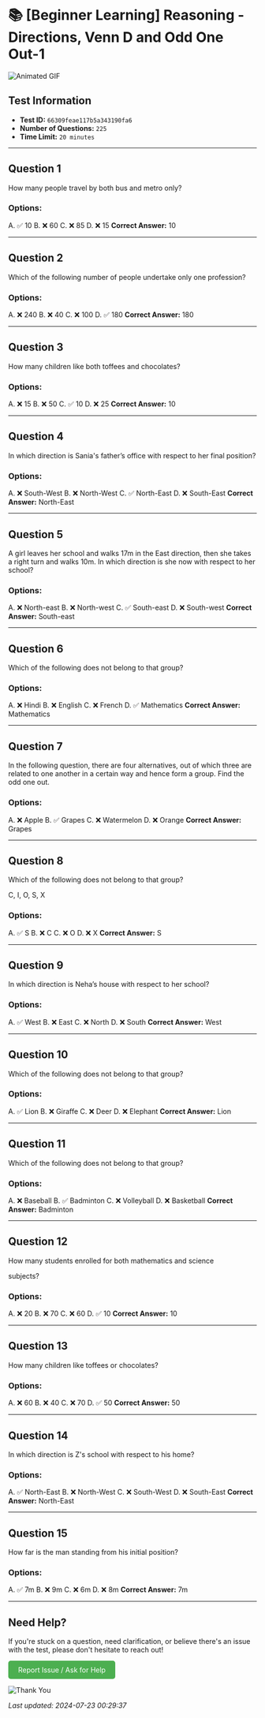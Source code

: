 # 📚 [Beginner Learning] Reasoning - Directions, Venn D and Odd One Out-1

![Animated GIF](https://media.giphy.com/media/l0HlNaQ6gWfllcjDO/giphy.gif)

## Test Information

- **Test ID:** `66309feae117b5a343190fa6`
- **Number of Questions:** `225`
- **Time Limit:** `20 minutes`

---

## Question 1
How many people travel by both bus and metro only?

### Options:

A. ✅ 10
B. ❌ 60
C. ❌ 85
D. ❌ 15
**Correct Answer:** 10

---

## Question 2
Which of the following number of people undertake only one profession?

### Options:

A. ❌ 240
B. ❌ 40
C. ❌ 100
D. ✅ 180
**Correct Answer:** 180

---

## Question 3
How many children like both toffees and chocolates?

### Options:

A. ❌ 15
B. ❌ 50
C. ✅ 10
D. ❌ 25
**Correct Answer:** 10

---

## Question 4
In which direction is Sania's father’s office with respect to her final position?

### Options:

A. ❌ South-West
B. ❌ North-West
C. ✅ North-East
D. ❌ South-East
**Correct Answer:** North-East

---

## Question 5
A girl leaves her school and walks 17m in the East direction, then she takes a right turn and walks 10m. In which direction is she now with respect to her school?

### Options:

A. ❌ North-east
B. ❌ North-west
C. ✅ South-east
D. ❌ South-west
**Correct Answer:** South-east

---

## Question 6
Which of the following does not belong to that group?

### Options:

A. ❌ Hindi
B. ❌ English
C. ❌ French
D. ✅ Mathematics
**Correct Answer:** Mathematics

---

## Question 7
In the following question, there are four alternatives, out of which three are related to one another in a certain way and hence form a group. Find the odd one out.

### Options:

A. ❌ Apple
B. ✅ Grapes
C. ❌ Watermelon
D. ❌ Orange
**Correct Answer:** Grapes

---

## Question 8
Which of the following does not belong to that group?
C, I, O, S, X

### Options:

A. ✅ S
B. ❌ C
C. ❌ O
D. ❌ X
**Correct Answer:** S

---

## Question 9
In which direction is Neha’s house with respect to her school?

### Options:

A. ✅ West
B. ❌ East
C. ❌ North
D. ❌ South
**Correct Answer:** West

---

## Question 10
Which of the following does not belong to that group?

### Options:

A. ✅ Lion
B. ❌ Giraffe
C. ❌ Deer
D. ❌ Elephant
**Correct Answer:** Lion

---

## Question 11
Which of the following does not belong to that group?

### Options:

A. ❌ Baseball
B. ✅ Badminton
C. ❌ Volleyball
D. ❌ Basketball
**Correct Answer:** Badminton

---

## Question 12
How many students enrolled for both mathematics and science
subjects?

### Options:

A. ❌ 20
B. ❌ 70
C. ❌ 60
D. ✅ 10
**Correct Answer:** 10

---

## Question 13
How many children like toffees or chocolates?

### Options:

A. ❌ 60
B. ❌ 40
C. ❌ 70
D. ✅ 50
**Correct Answer:** 50

---

## Question 14
In which direction is Z's school with respect to his home?

### Options:

A. ✅ North-East
B. ❌ North-West
C. ❌ South-West
D. ❌ South-East
**Correct Answer:** North-East

---

## Question 15
How far is the man standing from his initial position?

### Options:

A. ✅ 7m
B. ❌ 9m
C. ❌ 6m
D. ❌ 8m
**Correct Answer:** 7m

---

## Need Help?

If you're stuck on a question, need clarification, or believe there's an issue with the test, please don't hesitate to reach out!

<a href='mailto:ujjwaljha744@gmail.com?subject=Help%20Needed%20-%20_Beginner Learning_ Reasoning - Directions_ Venn D and Odd One Out-1&body=Test%20ID%3A%2066309feae117b5a343190fa6%0A%0AQuestion%20Number%3A%20%0A%0ADescription%20of%20Issue%3A%20' style='display: inline-block; padding: 10px 20px; background-color: #4CAF50; color: white; text-decoration: none; border-radius: 5px;'>Report Issue / Ask for Help</a>

![Thank You](https://media.giphy.com/media/M9NbzZjAcxq9jS9LZJ/giphy.gif)

*Last updated: 2024-07-23 00:29:37*
